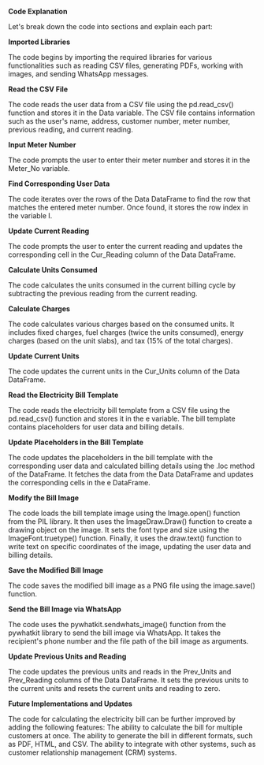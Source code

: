 **Code Explanation**

Let's break down the code into sections and explain each part:

**Imported Libraries**

The code begins by importing the required libraries for various functionalities such as reading CSV files, generating PDFs, working with images, and sending WhatsApp messages.

**Read the CSV File**

The code reads the user data from a CSV file using the pd.read_csv() function and stores it in the Data variable. The CSV file contains information such as the user's name, address, customer number, meter number, previous reading, and current reading.

**Input Meter Number**

The code prompts the user to enter their meter number and stores it in the Meter_No variable.

**Find Corresponding User Data**

The code iterates over the rows of the Data DataFrame to find the row that matches the entered meter number. Once found, it stores the row index in the variable I.

**Update Current Reading**

The code prompts the user to enter the current reading and updates the corresponding cell in the Cur_Reading column of the Data DataFrame.

**Calculate Units Consumed**

The code calculates the units consumed in the current billing cycle by subtracting the previous reading from the current reading.

**Calculate Charges**

The code calculates various charges based on the consumed units. It includes fixed charges, fuel charges (twice the units consumed), energy charges (based on the unit slabs), and tax (15% of the total charges).

**Update Current Units**

The code updates the current units in the Cur_Units column of the Data DataFrame.

**Read the Electricity Bill Template**

The code reads the electricity bill template from a CSV file using the pd.read_csv() function and stores it in the e variable. The bill template contains placeholders for user data and billing details.

**Update Placeholders in the Bill Template**

The code updates the placeholders in the bill template with the corresponding user data and calculated billing details using the .loc method of the DataFrame. It fetches the data from the Data DataFrame and updates the corresponding cells in the e DataFrame.

**Modify the Bill Image**

The code loads the bill template image using the Image.open() function from the PIL library. It then uses the ImageDraw.Draw() function to create a drawing object on the image. It sets the font type and size using the ImageFont.truetype() function. Finally, it uses the draw.text() function to write text on specific coordinates of the image, updating the user data and billing details.

**Save the Modified Bill Image**

The code saves the modified bill image as a PNG file using the image.save() function.

**Send the Bill Image via WhatsApp**

The code uses the pywhatkit.sendwhats_image() function from the pywhatkit library to send the bill image via WhatsApp. It takes the recipient's phone number and the file path of the bill image as arguments.

**Update Previous Units and Reading**

The code updates the previous units and reads in the Prev_Units and Prev_Reading columns of the Data DataFrame. It sets the previous units to the current units and resets the current units and reading to zero.

**Future Implementations and Updates**

The code for calculating the electricity bill can be further improved by adding the following features:
The ability to calculate the bill for multiple customers at once.
The ability to generate the bill in different formats, such as PDF, HTML, and CSV.
The ability to integrate with other systems, such as customer relationship management (CRM) systems.


